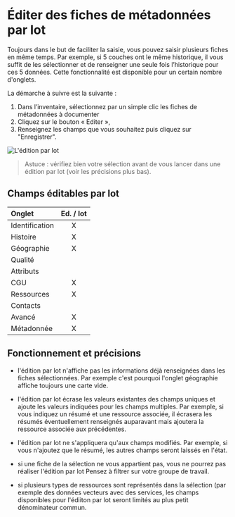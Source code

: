# Éditer des fiches de métadonnées par lot

Toujours dans le but de faciliter la saisie, vous pouvez saisir plusieurs fiches en même temps. Par exemple, si 5 couches ont le même historique, il vous suffit de les sélectionner et de renseigner une seule fois l’historique pour ces 5 données. Cette fonctionnalité est disponible pour un certain nombre d'onglets.

La démarche à suivre est la suivante :

1.	Dans l’inventaire, sélectionnez par un simple clic les fiches de métadonnées à documenter
2.	Cliquez sur le bouton « Editer »,
3.	Renseignez les champs que vous souhaitez puis cliquez sur "Enregistrer".

![L'édition par lot](/fr/images/inv_edit_batch_demo_history_comment.gif "Démonstration de l'édition par lot")

> Astuce : vérifiez bien votre sélection avant de vous lancer dans une édition par lot (voir les précisions plus bas).

## Champs éditables par lot

| Onglet          | Ed. / lot |
|:----------------|:---------:|
| Identification  | X         |
| Histoire        | X         |
| Géographie      | X         |
| Qualité         |           |
| Attributs       |           |
| CGU             | X         |
| Ressources      | X         |
| Contacts        |           |
| Avancé          | X         |
| Métadonnée      | X         |


## Fonctionnement et précisions

*  l'édition par lot n'affiche pas les informations déjà renseignées dans les fiches sélectionnées. Par exemple c'est pourquoi l'onglet géographie affiche toujours une carte vide.

* l'édition par lot écrase les valeurs existantes des champs uniques et ajoute les valeurs indiquées pour les champs multiples. Par exemple, si vous indiquez un résumé et une ressource associée, il écrasera les résumés éventuellement renseignés auparavant mais ajoutera la ressource associée aux précédentes.

* l'édition par lot ne s'appliquera qu'aux champs modifiés. Par exemple, si vous n'ajoutez que le résumé, les autres champs seront laissés en l'état.

* si une fiche de la sélection ne vous appartient pas, vous ne pourrez pas réaliser l'édition par lot Pensez à filtrer sur votre groupe de travail.

* si plusieurs types de ressources sont représentés dans la sélection (par exemple des données vecteurs avec des services, les champs disponibles pour l'édiiton par lot seront limités au plus petit dénominateur commun.
